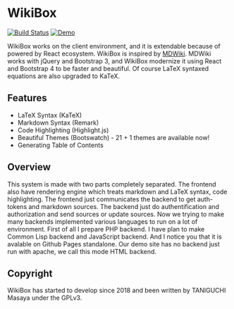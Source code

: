 # WikiBox 
[![Build Status](https://travis-ci.org/xtaniguchimasaya/wikibox.svg?branch=master)](https://travis-ci.org/xtaniguchimasaya/wikibox)
[![Demo](https://img.shields.io/badge/Demo-GitHub%20Pages-yellowgreen.svg)](https://xtaniguchimasaya.github.io/wikibox/default/)

WikiBox works on the client environment, and it is extendable because of powered by React ecosystem.
WikiBox is inspired by [MDWiki](https://mdwiki.info/). MDWiki works with jQuery and Bootstrap 3, and WikiBox modernize it using React and Bootstrap 4 to be faster and beautiful. Of course LaTeX syntaxed equations are also upgraded to KaTeX.

## Features

- LaTeX Syntax (KaTeX)
- Markdown Syntax (Remark)
- Code Highlighting (Highlight.js)
- Beautiful Themes (Bootswatch) - 21 + 1 themes are available now!
- Generating Table of Contents

## Overview

This system is made with two parts completely separated. The frontend also have rendering engine which treats markdown and LaTeX syntax, code highlighting. The frontend just communicates the backend to get auth-tokens and markdown sources. The backend just do authentification and authorization and send sources or update sources. Now we trying to make many backends implemented various languages to run on a lot of environment. First of all I prepare PHP backend. I have plan to make Common Lisp backend and JavaScript backend. And I notice you that it is avalable on Github Pages standalone. Our demo site has no backend just run with apache, we call this mode HTML backend.

## Copyright

WikiBox has started to develop since 2018 and been written by TANIGUCHI Masaya under the GPLv3.
